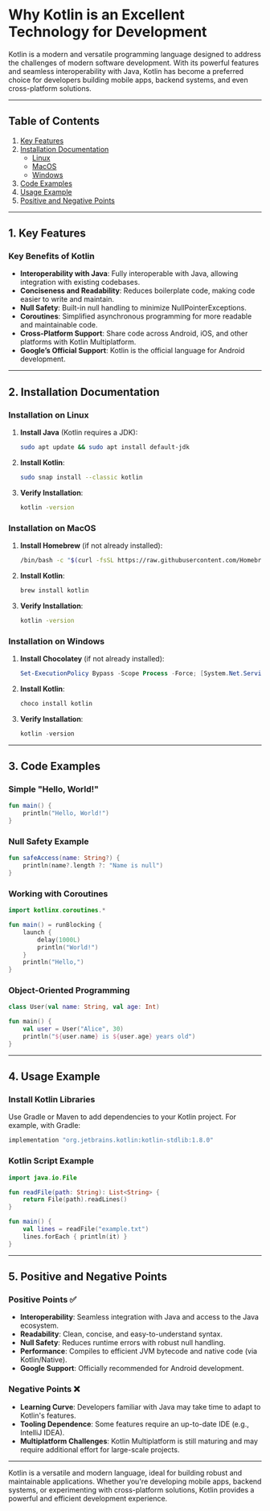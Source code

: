
# Why Kotlin is an Excellent Technology for Development

Kotlin is a modern and versatile programming language designed to address the challenges of modern software development. With its powerful features and seamless interoperability with Java, Kotlin has become a preferred choice for developers building mobile apps, backend systems, and even cross-platform solutions.

---

## Table of Contents
1. [Key Features](#key-features)  
2. [Installation Documentation](#installation-documentation)  
   - [Linux](#installation-on-linux)  
   - [MacOS](#installation-on-macos)  
   - [Windows](#installation-on-windows)  
3. [Code Examples](#code-examples)  
4. [Usage Example](#usage-example)  
5. [Positive and Negative Points](#positive-and-negative-points)  

---

## 1. Key Features

### Key Benefits of Kotlin
- **Interoperability with Java**: Fully interoperable with Java, allowing integration with existing codebases.  
- **Conciseness and Readability**: Reduces boilerplate code, making code easier to write and maintain.  
- **Null Safety**: Built-in null handling to minimize NullPointerExceptions.  
- **Coroutines**: Simplified asynchronous programming for more readable and maintainable code.  
- **Cross-Platform Support**: Share code across Android, iOS, and other platforms with Kotlin Multiplatform.  
- **Google’s Official Support**: Kotlin is the official language for Android development.  

---

## 2. Installation Documentation

### Installation on Linux
1. **Install Java** (Kotlin requires a JDK):
   ```bash
   sudo apt update && sudo apt install default-jdk
   ```
2. **Install Kotlin**:
   ```bash
   sudo snap install --classic kotlin
   ```
3. **Verify Installation**:
   ```bash
   kotlin -version
   ```

### Installation on MacOS
1. **Install Homebrew** (if not already installed):
   ```bash
   /bin/bash -c "$(curl -fsSL https://raw.githubusercontent.com/Homebrew/install/HEAD/install.sh)"
   ```
2. **Install Kotlin**:
   ```bash
   brew install kotlin
   ```
3. **Verify Installation**:
   ```bash
   kotlin -version
   ```

### Installation on Windows
1. **Install Chocolatey** (if not already installed):
   ```powershell
   Set-ExecutionPolicy Bypass -Scope Process -Force; [System.Net.ServicePointManager]::SecurityProtocol = [System.Net.ServicePointManager]::SecurityProtocol -bor 3072; iex ((New-Object System.Net.WebClient).DownloadString('https://community.chocolatey.org/install.ps1'))
   ```
2. **Install Kotlin**:
   ```powershell
   choco install kotlin
   ```
3. **Verify Installation**:
   ```powershell
   kotlin -version
   ```

---

## 3. Code Examples

### Simple "Hello, World!"
```kotlin
fun main() {
    println("Hello, World!")
}
```

### Null Safety Example
```kotlin
fun safeAccess(name: String?) {
    println(name?.length ?: "Name is null")
}
```

### Working with Coroutines
```kotlin
import kotlinx.coroutines.*

fun main() = runBlocking {
    launch {
        delay(1000L)
        println("World!")
    }
    println("Hello,")
}
```

### Object-Oriented Programming
```kotlin
class User(val name: String, val age: Int)

fun main() {
    val user = User("Alice", 30)
    println("${user.name} is ${user.age} years old")
}
```

---

## 4. Usage Example

### Install Kotlin Libraries
Use Gradle or Maven to add dependencies to your Kotlin project. For example, with Gradle:
```groovy
implementation "org.jetbrains.kotlin:kotlin-stdlib:1.8.0"
```

### Kotlin Script Example
```kotlin
import java.io.File

fun readFile(path: String): List<String> {
    return File(path).readLines()
}

fun main() {
    val lines = readFile("example.txt")
    lines.forEach { println(it) }
}
```

---

## 5. Positive and Negative Points

### Positive Points ✅
- **Interoperability**: Seamless integration with Java and access to the Java ecosystem.  
- **Readability**: Clean, concise, and easy-to-understand syntax.  
- **Null Safety**: Reduces runtime errors with robust null handling.  
- **Performance**: Compiles to efficient JVM bytecode and native code (via Kotlin/Native).  
- **Google Support**: Officially recommended for Android development.

### Negative Points ❌
- **Learning Curve**: Developers familiar with Java may take time to adapt to Kotlin's features.  
- **Tooling Dependence**: Some features require an up-to-date IDE (e.g., IntelliJ IDEA).  
- **Multiplatform Challenges**: Kotlin Multiplatform is still maturing and may require additional effort for large-scale projects.

---

Kotlin is a versatile and modern language, ideal for building robust and maintainable applications. Whether you're developing mobile apps, backend systems, or experimenting with cross-platform solutions, Kotlin provides a powerful and efficient development experience.
